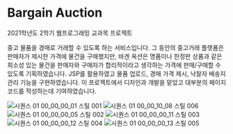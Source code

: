 # Bargain Auction
 2021학년도 2학기 웹프로그래밍 교과목 프로젝트

중고 물품을 경매로 거래할 수 있도록 하는 서비스입니다.
그 동안의 중고거래 플랫폼은 판매자가 제시한 가격에 물건을 구매했지만, 바겐 옥션은 명품이나 한정판 상품과 같은 희소성 있는 물건을 판매자와 구매자가 합리적이라고 생각하는 가격에 판매/구매할 수 있도록 기획하였습니다.
JSP를 활용하였고 물품 업로드, 경매 가격 제시, 낙찰자 배송지 관리 기능을 구현하였습니다. 이 프로젝트에서 디자인과 개발을 맡았고 대부분의 페이지 코드를 작성하는데 기여하였습니다.

![시퀀스 01 00_00_00_01 스틸 001](https://user-images.githubusercontent.com/15646373/191762953-c11e57f1-16fc-4d4f-8bc7-6d532485649c.jpg)
![시퀀스 01 00_00_10_08 스틸 006](https://user-images.githubusercontent.com/15646373/191762998-1797fdfe-da5c-4aa0-862c-5d0f8f16db24.jpg)
![시퀀스 01 00_00_00_05 스틸 002](https://user-images.githubusercontent.com/15646373/191763008-600fe374-5b18-4cff-9f40-73453934f457.jpg)
![시퀀스 01 00_00_00_11 스틸 003](https://user-images.githubusercontent.com/15646373/191763015-07ef4a3c-7a03-4eeb-ac3f-e4f433107fca.jpg)
![시퀀스 01 00_00_00_12 스틸 004](https://user-images.githubusercontent.com/15646373/191763017-3a57c2a3-ef52-4993-b242-a3fe41b7ab5a.jpg)
![시퀀스 01 00_00_00_13 스틸 005](https://user-images.githubusercontent.com/15646373/191763025-faae40ad-e843-4bc9-9d48-5f3692108033.jpg)
